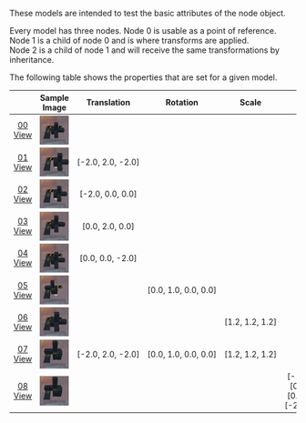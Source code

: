 These models are intended to test the basic attributes of the node object.  

Every model has three nodes. Node 0 is usable as a point of reference. Node 1 is a child of node 0 and is where transforms are applied.  
Node 2 is a child of node 1 and will receive the same transformations by inheritance.  

The following table shows the properties that are set for a given model.  

|   | Sample Image | Translation | Rotation | Scale | Matrix |
| :---: | :---: | :---: | :---: | :---: | :---: |
| [00](Node_Attribute_00.gltf)<br>[View](https://bghgary.github.io/glTF-Assets-Viewer/?folder=12&model=0) | [<img src="Figures/Thumbnails/Node_Attribute_00.png" align="middle">](Figures/SampleImages/Node_Attribute_00.png) |   |   |   |   |
| [01](Node_Attribute_01.gltf)<br>[View](https://bghgary.github.io/glTF-Assets-Viewer/?folder=12&model=1) | [<img src="Figures/Thumbnails/Node_Attribute_01.png" align="middle">](Figures/SampleImages/Node_Attribute_01.png) | [-2.0,&nbsp;2.0,&nbsp;-2.0] |   |   |   |
| [02](Node_Attribute_02.gltf)<br>[View](https://bghgary.github.io/glTF-Assets-Viewer/?folder=12&model=2) | [<img src="Figures/Thumbnails/Node_Attribute_02.png" align="middle">](Figures/SampleImages/Node_Attribute_02.png) | [-2.0,&nbsp;0.0,&nbsp;0.0] |   |   |   |
| [03](Node_Attribute_03.gltf)<br>[View](https://bghgary.github.io/glTF-Assets-Viewer/?folder=12&model=3) | [<img src="Figures/Thumbnails/Node_Attribute_03.png" align="middle">](Figures/SampleImages/Node_Attribute_03.png) | [0.0,&nbsp;2.0,&nbsp;0.0] |   |   |   |
| [04](Node_Attribute_04.gltf)<br>[View](https://bghgary.github.io/glTF-Assets-Viewer/?folder=12&model=4) | [<img src="Figures/Thumbnails/Node_Attribute_04.png" align="middle">](Figures/SampleImages/Node_Attribute_04.png) | [0.0,&nbsp;0.0,&nbsp;-2.0] |   |   |   |
| [05](Node_Attribute_05.gltf)<br>[View](https://bghgary.github.io/glTF-Assets-Viewer/?folder=12&model=5) | [<img src="Figures/Thumbnails/Node_Attribute_05.png" align="middle">](Figures/SampleImages/Node_Attribute_05.png) |   | [0.0,&nbsp;1.0,&nbsp;0.0,&nbsp;0.0] |   |   |
| [06](Node_Attribute_06.gltf)<br>[View](https://bghgary.github.io/glTF-Assets-Viewer/?folder=12&model=6) | [<img src="Figures/Thumbnails/Node_Attribute_06.png" align="middle">](Figures/SampleImages/Node_Attribute_06.png) |   |   | [1.2,&nbsp;1.2,&nbsp;1.2] |   |
| [07](Node_Attribute_07.gltf)<br>[View](https://bghgary.github.io/glTF-Assets-Viewer/?folder=12&model=7) | [<img src="Figures/Thumbnails/Node_Attribute_07.png" align="middle">](Figures/SampleImages/Node_Attribute_07.png) | [-2.0,&nbsp;2.0,&nbsp;-2.0] | [0.0,&nbsp;1.0,&nbsp;0.0,&nbsp;0.0] | [1.2,&nbsp;1.2,&nbsp;1.2] |   |
| [08](Node_Attribute_08.gltf)<br>[View](https://bghgary.github.io/glTF-Assets-Viewer/?folder=12&model=8) | [<img src="Figures/Thumbnails/Node_Attribute_08.png" align="middle">](Figures/SampleImages/Node_Attribute_08.png) |   |   |   | [-1.2,&nbsp;0.0,&nbsp;0.0,&nbsp;0.0]<br>[0.0,&nbsp;1.2,&nbsp;0.0,&nbsp;0.0]<br>[0.0,&nbsp;0.0,&nbsp;-1.2,&nbsp;0.0]<br>[-2.0,&nbsp;2.0,&nbsp;-2.0,&nbsp;1.0]<br> |
 
